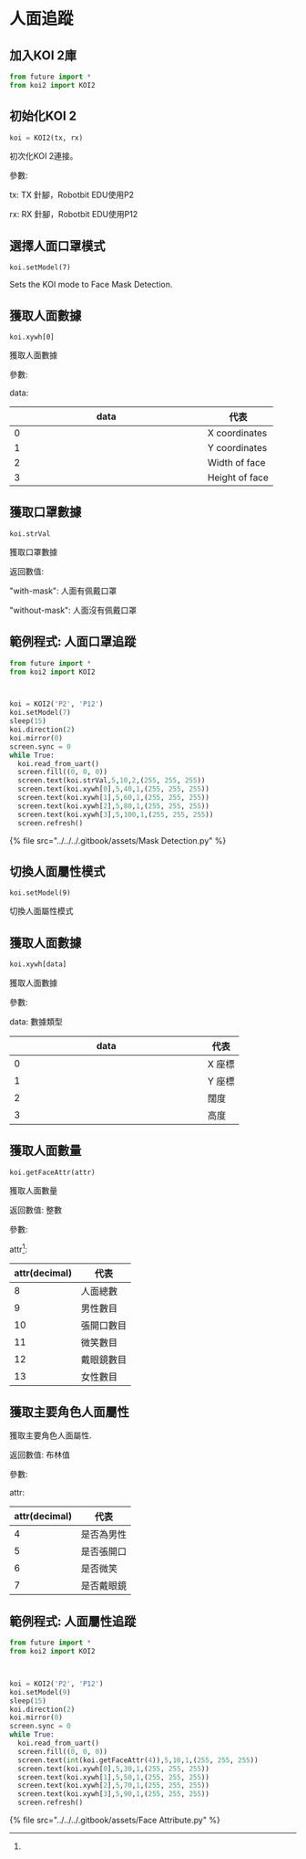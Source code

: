 # 人面追蹤

## 加入KOI 2庫

```python
from future import *
from koi2 import KOI2
```

## 初始化KOI 2

```python
koi = KOI2(tx, rx)
```

初次化KOI 2連接。

參數:

tx: TX 針腳，Robotbit EDU使用P2

rx: RX 針腳，Robotbit EDU使用P12

## 選擇人面口罩模式

```
koi.setModel(7)
```

Sets the KOI mode to Face Mask Detection.

## 獲取人面數據

```
koi.xywh[0]
```

獲取人面數據

參數:&#x20;

data:&#x20;

<table><thead><tr><th width="324">data</th><th>代表</th></tr></thead><tbody><tr><td>0</td><td>X coordinates</td></tr><tr><td>1</td><td>Y coordinates</td></tr><tr><td>2</td><td>Width of face</td></tr><tr><td>3</td><td>Height of face</td></tr></tbody></table>

## 獲取口罩數據

```
koi.strVal
```

獲取口罩數據

返回數值:

"with-mask": 人面有佩戴口罩

"without-mask": 人面沒有佩戴口罩

## 範例程式: 人面口罩追蹤

```python
from future import *
from koi2 import KOI2



koi = KOI2('P2', 'P12')
koi.setModel(7)
sleep(15)
koi.direction(2)
koi.mirror(0)
screen.sync = 0
while True:
  koi.read_from_uart()
  screen.fill((0, 0, 0))
  screen.text(koi.strVal,5,10,2,(255, 255, 255))
  screen.text(koi.xywh[0],5,40,1,(255, 255, 255))
  screen.text(koi.xywh[1],5,60,1,(255, 255, 255))
  screen.text(koi.xywh[2],5,80,1,(255, 255, 255))
  screen.text(koi.xywh[3],5,100,1,(255, 255, 255))
  screen.refresh()

```

{% file src="../../../.gitbook/assets/Mask Detection.py" %}

## 切換人面屬性模式

```
koi.setModel(9)
```

切換人面屬性模式

## 獲取人面數據

```python
koi.xywh[data]
```

獲取人面數據

參數:

data: 數據類型

<table><thead><tr><th width="324">data</th><th>代表</th></tr></thead><tbody><tr><td>0</td><td>X 座標</td></tr><tr><td>1</td><td>Y 座標</td></tr><tr><td>2</td><td>闊度</td></tr><tr><td>3</td><td>高度</td></tr></tbody></table>

## 獲取人面數量

```
koi.getFaceAttr(attr)
```

獲取人面數量

返回數值: 整數

參數:&#x20;

attr[^1]:

| attr(decimal) | 代表    |
| ------------- | ----- |
| 8             | 人面總數  |
| 9             | 男性數目  |
| 10            | 張開口數目 |
| 11            | 微笑數目  |
| 12            | 戴眼鏡數目 |
| 13            | 女性數目  |

## 獲取主要角色人面屬性

獲取主要角色人面屬性.

返回數值: 布林值

參數:

attr:

| attr(decimal) | 代表    |
| ------------- | ----- |
| 4             | 是否為男性 |
| 5             | 是否張開口 |
| 6             | 是否微笑  |
| 7             | 是否戴眼鏡 |

## 範例程式: 人面屬性追蹤

```python
from future import *
from koi2 import KOI2



koi = KOI2('P2', 'P12')
koi.setModel(9)
sleep(15)
koi.direction(2)
koi.mirror(0)
screen.sync = 0
while True:
  koi.read_from_uart()
  screen.fill((0, 0, 0))
  screen.text(int(koi.getFaceAttr(4)),5,10,1,(255, 255, 255))
  screen.text(koi.xywh[0],5,30,1,(255, 255, 255))
  screen.text(koi.xywh[1],5,50,1,(255, 255, 255))
  screen.text(koi.xywh[2],5,70,1,(255, 255, 255))
  screen.text(koi.xywh[3],5,90,1,(255, 255, 255))
  screen.refresh()

```

{% file src="../../../.gitbook/assets/Face Attribute.py" %}

[^1]: 
